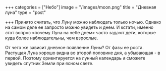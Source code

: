 +++
categories = ["Небо"]
image = "/images/moon.png"
title = "Дневная луна"
type = "post"

+++
Принято считать, что Луну можно наблюдать только ночью. Однако на самом деле ее запросто можно увидеть и днем. И кстати, именно этот вопрос «почему Луна на небе днем» часто задают дети, которые куда более наблюдательны, чем взрослые.  
  
От чего же зависит дневное появление Луны? От фазы ее роста. Растущая Луна хорошо видна во второй половине дня, а убывающая - в первой. Поэтому ориентируется на лунный календарь и сможете увидеть спутник Земли при ясном свете.